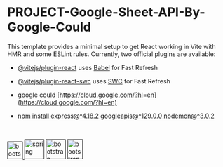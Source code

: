 # PROJECT-Google-Sheet-API-By-Google-Could

This template provides a minimal setup to get React working in Vite with HMR and some ESLint rules.
Currently, two official plugins are available:

- [@vitejs/plugin-react](https://github.com/vitejs/vite-plugin-react/blob/main/packages/plugin-react/README.md) uses [Babel](https://babeljs.io/) for Fast Refresh
- [@vitejs/plugin-react-swc](https://github.com/vitejs/vite-plugin-react-swc) uses [SWC](https://swc.rs/) for Fast Refresh
  <br/>
- google could [https://cloud.google.com/?hl=en](https://cloud.google.com/?hl=en)
  <br/>

- [npm install express@^4.18.2 googleapis@^129.0.0 nodemon@^3.0.2]()
<br/>

  <a href="" target="_blank" rel="noreferrer"> <img src="https://static-00.iconduck.com/assets.00/node-js-icon-227x256-913nazt0.png" alt="bootstrap" width="35" height="40"/> </a>
  <a href="" target="_blank" rel="noreferrer"><img src="https://i.pinimg.com/474x/8b/96/3e/8b963e98c2bbfd1fadc921d1af7403f0.jpg" alt="spring" width="45" height="45" /></a>
  <a href="" target="_blank" rel="noreferrer"> <img src="https://i.pinimg.com/474x/9c/6b/f5/9c6bf5d491b76a4ebbc084243e489bfa.jpg" alt="bootstrap" width="45" height="45" /></a>
  <a href="" target="_blank" rel="noreferrer"> <img src="https://upload.wikimedia.org/wikipedia/commons/thumb/3/30/Google_Sheets_logo_%282014-2020%29.svg/1498px-Google_Sheets_logo_%282014-2020%29.svg.png" alt="bootstrap" width="35" height="45" /></a>
 
